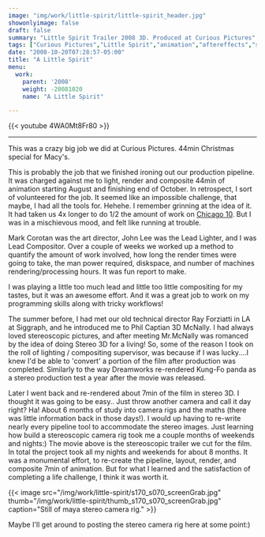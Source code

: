 ```yaml
---
image: "img/work/little-spirit/little-spirit_header.jpg"
showonlyimage: false
draft: false
summary: "Little Spirit Trailer 2008 3D. Produced at Curious Pictures"
tags: ["Curious Pictures","Little Spirit","animation","aftereffects","stereo","3D","film"]
date: "2008-10-20T07:28:57-05:00"
title: "A Little Spirit"
menu:
  work:
    parent: '2008'
    weight: -20081020
    name: "A Little Spirit"

---
```


{{< youtube 4WA0Mt8Fr80 >}}

---


This was a crazy big job we did at Curious Pictures. 44min Christmas special for Macy's.

This is probably the job that we finished ironing out our production pipeline. It was charged against me to light, render and composite 44min of animation starting August and finishing end of October. In retrospect, I sort of volunteered for the job. It seemed like an impossible challenge, that maybe, I had all the tools for. Hehehe. I remember grinning at the idea of it. It had taken us 4x longer to do 1/2 the amount of work on <a href="/work/chicago10/">Chicago 10</a>. But I was in a mischievous mood, and felt like running at trouble.

Mark Corotan was the art director, John Lee was the Lead Lighter, and I was Lead Compositor. Over a couple of weeks we worked up a method to quantify the amount of work involved, how long the render times were going to take, the man power required, diskspace, and number of machines rendering/processing hours. It was fun report to make.

I was playing a little too much lead and little too little compositing for my tastes, but it was an awesome effort. And it was a great job to work on my programming skills along with tricky workflows!

The summer before, I had met our old technical director Ray Forziatti in LA at Siggraph, and he introduced me to Phil Captian 3D McNally. I had always loved stereoscopic pictures, and after meeting Mr.McNally was romanced by the idea of doing Stereo 3D for a living! So, some of the reason I took on the roll of lighting / compositing supervisor, was because if I was lucky....I knew I'd be able to 'convert' a portion of the film after production was completed. Similarly to the way Dreamworks re-rendered Kung-Fo panda as a stereo production test a year after the movie was released.

Later I went back and re-rendered about 7min of the film in stereo 3D. I thought it was going to be easy.. Just throw another camera and call it day right? Ha! About 6 months of study into camera rigs and the maths (there was little information back in those days!). I would up having to re-write nearly every pipeline tool to accommodate the stereo images. Just learning how build a stereoscopic camera rig took me a couple months of weekends and nights:) The movie above is the stereoscopic trailer we cut for the film. In total the project took all my nights and weekends for about 8 months. It was a monumental effort, to re-create the pipeline, layout, render, and composite 7min of animation. But for what I learned and the satisfaction of completing a life challenge, I think it was worth it.


{{< image src="/img/work/little-spirit/s170_s070_screenGrab.jpg" thumb="/img/work/little-spirit/thumb_s170_s070_screenGrab.jpg" caption="Still of maya stereo camera rig." >}}

Maybe I'll get around to posting the stereo camera rig here at some point:)
